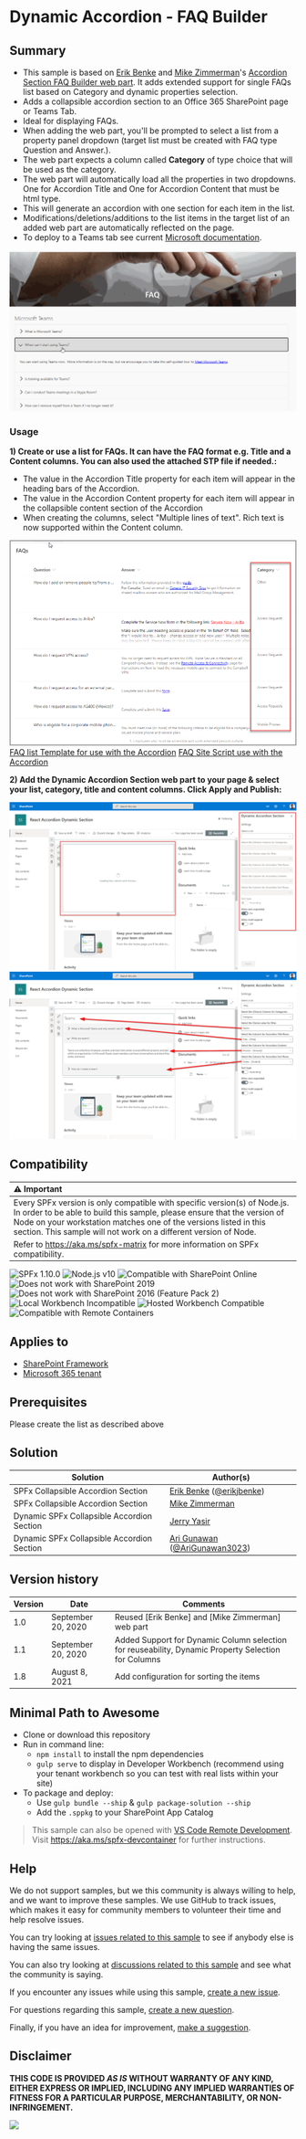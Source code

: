 # Dynamic Accordion - FAQ Builder

## Summary

- This sample is based on [Erik Benke](https://github.com/ejbenke) and [Mike Zimmerman](https://github.com/mikezimm)'s [Accordion Section FAQ Builder web part](https://github.com/pnp/sp-dev-fx-webparts/tree/main/samples/react-accordion-section). It adds extended support for single FAQs list based on Category and dynamic properties selection.
- Adds a collapsible accordion section to an Office 365 SharePoint page or Teams Tab.
- Ideal for displaying FAQs.
- When adding the web part, you'll be prompted to select a list from a property panel dropdown (target list must be created with FAQ type Question and Answer.).
- The web part expects a column called **Category** of type choice that will be used as the category.
- The web part will automatically load all the properties in two dropdowns. One for Accordion Title and One for Accordion Content that must be html type.
- This will generate an accordion with one section for each item in the list.
- Modifications/deletions/additions to the list items in the target list of an added web part are automatically reflected on the page.
- To deploy to a Teams tab see current [Microsoft documentation](https://learn.microsoft.com/sharepoint/dev/spfx/web-parts/get-started/using-web-part-as-ms-teams-tab).

![Web Part in Action](./assets/react-accordion-section.gif)

### Usage

**1) Create or use a list for FAQs.  It can have the FAQ format e.g. Title and a Content columns. You can also used the attached STP file if needed.:**

- The value in the Accordion Title property for each item will appear in the heading bars of the Accordion.
- The value in the Accordion Content property for each item will appear in the collapsible content section of the Accordion
- When creating the columns, select "Multiple lines of text". Rich text is now supported within the Content column.

![Create list for use with the Accordion](./assets/FAQsList.png)
[FAQ list Template for use with the Accordion](./assets/FAQsList.stp)
[FAQ Site Script  use with the Accordion](./assets/FAQsList.json)

**2) Add the Dynamic Accordion Section web part to your page & select your list, category, title and content columns. Click Apply and Publish:**

![Select list and other properties from property panel for use with the Accordion](./assets/AccordionSettings4.png)
![Completed properties.](./assets/AccordionSettings3.png)

## Compatibility

| :warning: Important          |
|:---------------------------|
| Every SPFx version is only compatible with specific version(s) of Node.js. In order to be able to build this sample, please ensure that the version of Node on your workstation matches one of the versions listed in this section. This sample will not work on a different version of Node.|
|Refer to <https://aka.ms/spfx-matrix> for more information on SPFx compatibility.   |

![SPFx 1.10.0](https://img.shields.io/badge/SPFx-1.10.0-green.svg)
![Node.js v10](https://img.shields.io/badge/Node.js-v10-green.svg) 
![Compatible with SharePoint Online](https://img.shields.io/badge/SharePoint%20Online-Compatible-green.svg)
![Does not work with SharePoint 2019](https://img.shields.io/badge/SharePoint%20Server%202019-Incompatible-red.svg "SharePoint Server 2019 requires SPFx 1.4.1 or lower")
![Does not work with SharePoint 2016 (Feature Pack 2)](https://img.shields.io/badge/SharePoint%20Server%202016%20(Feature%20Pack%202)-Incompatible-red.svg "SharePoint Server 2016 Feature Pack 2 requires SPFx 1.1")
![Local Workbench Incompatible](https://img.shields.io/badge/Local%20Workbench-Incompatible-red.svg "The solution requires access to a hosted SharePoint list")
![Hosted Workbench Compatible](https://img.shields.io/badge/Hosted%20Workbench-Compatible-green.svg)
![Compatible with Remote Containers](https://img.shields.io/badge/Remote%20Containers-Compatible-green.svg)

## Applies to

* [SharePoint Framework](https://learn.microsoft.com/sharepoint/dev/spfx/sharepoint-framework-overview)
* [Microsoft 365 tenant](https://learn.microsoft.com/sharepoint/dev/spfx/set-up-your-development-environment)


## Prerequisites

Please create the list as described above

## Solution

| Solution                                   | Author(s)                                                                                            |
| ------------------------------------------ | -----------------------------------------------------------------------------------------------------|
| SPFx Collapsible Accordion Section         | [Erik Benke](https://github.com/ejbenke) ([@erikjbenke](https://twitter.com/erikjbenke))             |
| SPFx Collapsible Accordion Section         | [Mike Zimmerman](https://github.com/mikezimm)                                                        |
| Dynamic SPFx Collapsible Accordion Section | [Jerry Yasir](https://github.com/jyasir)                                                             |
| Dynamic SPFx Collapsible Accordion Section | [Ari Gunawan](https://github.com/AriGunawan) ([@AriGunawan3023](https://twitter.com/AriGunawan3023)) |

## Version history

| Version | Date               | Comments                                                                                            |
| ------- | ------------------ | --------------------------------------------------------------------------------------------------- |
| 1.0     | September 20, 2020 | Reused [Erik Benke] and [Mike Zimmerman] web part                                                   |
| 1.1     | September 20, 2020 | Added Support for Dynamic Column selection for reuseability, Dynamic Property Selection for Columns |
| 1.8     | August 8, 2021     | Add configuration for sorting the items                                                             |



## Minimal Path to Awesome

- Clone or download this repository
- Run in command line:
  - `npm install` to install the npm dependencies
  - `gulp serve` to display in Developer Workbench (recommend using your tenant workbench so you can test with real lists within your site)
- To package and deploy:
  - Use `gulp bundle --ship` & `gulp package-solution --ship`
  - Add the `.sppkg` to your SharePoint App Catalog

>  This sample can also be opened with [VS Code Remote Development](https://code.visualstudio.com/docs/remote/remote-overview). Visit https://aka.ms/spfx-devcontainer for further instructions.

## Help

We do not support samples, but we this community is always willing to help, and we want to improve these samples. We use GitHub to track issues, which makes it easy for  community members to volunteer their time and help resolve issues.


You can try looking at [issues related to this sample](https://github.com/pnp/sp-dev-fx-webparts/labels/react-accordion-dynamic-section) to see if anybody else is having the same issues.

You can also try looking at [discussions related to this sample](https://github.com/pnp/sp-dev-fx-webparts/discussions?discussions_q=react-accordion-dynamic-section) and see what the community is saying.

If you encounter any issues while using this sample, [create a new issue](https://github.com/pnp/sp-dev-fx-webparts/issues/new?assignees=&labels=Needs%3A+Triage+%3Amag%3A%2Ctype%3Abug-suspected%2Csample%3A%20react-accordion-dynamic-section&template=bug-report.yml&sample=react-accordion-dynamic-section&authors=@mikezimm%20@jyasir%20@AriGunawan&title=react-accordion-dynamic-section%20-%20).

For questions regarding this sample, [create a new question](https://github.com/pnp/sp-dev-fx-webparts/issues/new?assignees=&labels=Needs%3A+Triage+%3Amag%3A%2Ctype%3Aquestion%2Csample%3A%20react-accordion-dynamic-section&template=question.yml&sample=react-accordion-dynamic-section&authors=@mikezimm%20@jyasir%20@AriGunawan&title=react-accordion-dynamic-section%20-%20).

Finally, if you have an idea for improvement, [make a suggestion](https://github.com/pnp/sp-dev-fx-webparts/issues/new?assignees=&labels=Needs%3A+Triage+%3Amag%3A%2Ctype%3Aenhancement%2Csample%3A%20react-accordion-dynamic-section&template=question.yml&sample=react-accordion-dynamic-section&authors=@mikezimm%20@jyasir%20@AriGunawan&title=react-accordion-dynamic-section%20-%20).


## Disclaimer

**THIS CODE IS PROVIDED *AS IS* WITHOUT WARRANTY OF ANY KIND, EITHER EXPRESS OR IMPLIED, INCLUDING ANY IMPLIED WARRANTIES OF FITNESS FOR A PARTICULAR PURPOSE, MERCHANTABILITY, OR NON-INFRINGEMENT.**


<img src="https://pnptelemetry.azurewebsites.net/sp-dev-fx-webparts/samples/react-accordion-dynamic-section" />

